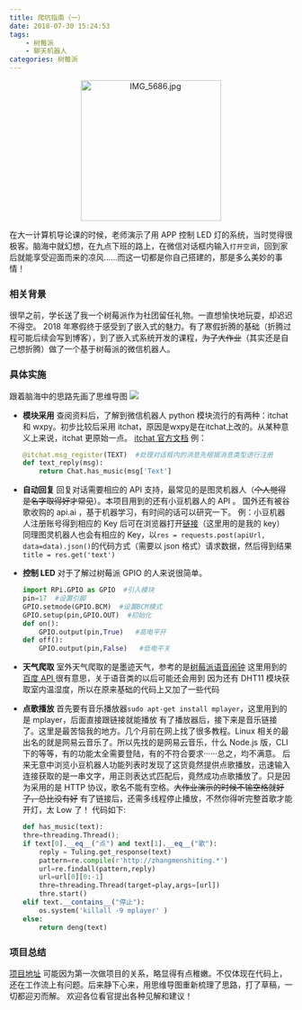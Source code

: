 ```yaml
---
title: 爬坑指南（一）
date: 2018-07-30 15:24:53
tags:
    - 树莓派
    - 聊天机器人
categories: 树莓派
---
```

<p align="center">
  <img src="https://i.loli.net/2018/07/22/5b542f5c58d76.jpg" alt="IMG_5686.jpg" title="IMG_5686.jpg" width=250 />
</p>



在大一计算机导论课的时候，老师演示了用 APP 控制 LED 灯的系统，当时觉得很极客。脑海中就幻想，在九点下班的路上，在微信对话框内输入`打开空调`，回到家后就能享受迎面而来的凉风......而这一切都是你自己搭建的，那是多么美妙的事情！

### 相关背景
很早之前，学长送了我一个树莓派作为社团留任礼物。一直想愉快地玩耍，却迟迟不得空。 2018 年寒假终于感受到了嵌入式的魅力。有了寒假折腾的基础（折腾过程可能后续会写到博客），到了嵌入式系统开发的课程，~~为了大作业~~（其实还是自己想折腾）做了一个基于树莓派的微信机器人。
<!--more-->
### 具体实施
跟着脑海中的思路先画了思维导图
![](https://i.loli.net/2018/07/22/5b5469d3cce66.png)

- **模块采用**
查阅资料后，了解到微信机器人 python 模块流行的有两种：itchat 和 wxpy。初步比较后采用 itchat，原因是wxpy是在itchat上改的。从某种意义上来说，itchat 更原始一点。
[itchat 官方文档](http://itchat.readthedocs.io/zh/latest/)
例：
    ```python
    @itchat.msg_register(TEXT)  #处理对话框内的消息先根据消息类型进行注册
    def text_reply(msg):
        return Chat.has_music(msg['Text']
    ```

- **自动回复**
回复对话需要相应的 API 支持，最常见的是图灵机器人（~~个人觉得是名字取得好才常见~~）。本项目用到的还有小豆机器人的 API 。
国外还有被谷歌收购的 api.ai ，基于机器学习，有时间的话可以研究一下。
例：小豆机器人注册账号得到相应的 Key 后可在浏览器打开[链接](http://api.douqq.com/?key=Rzd5bW49Mj0vZ09hbmh0MEJ1VENReGdWd2hZQUFBPT0&msg=什么是物联网)（这里用的是我的 key）
同理图灵机器人也会有相应的 Key，以`res = requests.post(apiUrl, data=data).json()`的代码方式（需要以 json 格式）请求数据，然后得到结果`title = res.get('text')`

- **控制 LED**
对于了解过树莓派 GPIO 的人来说很简单。
    ```python
    import RPi.GPIO as GPIO  #引入模块
    pin=17  #设置引脚
    GPIO.setmode(GPIO.BCM)  #设置BCM模式
    GPIO.setup(pin,GPIO.OUT)  #初始化
    def on():
        GPIO.output(pin,True)   #高电平开
    def off():
        GPIO.output(pin,False)   #低电平关
    ```
- **天气爬取**
室外天气爬取的是墨迹天气，参考的是[树莓派语音闹钟](https://zhuanlan.zhihu.com/p/24983204)
这里用到的[百度 API ](
http://tts.baidu.com/text2audio?idx=1&tex=%E5%9F%BA%E4%BA%8E%E6%A0%91%E8%8E%93%E6%B4%BE%E7%9A%84%E5%BE%AE%E4%BF%A1%E6%9C%BA%E5%99%A8%E4%BA%BA&cuid=baidu_speech_demo&cod=2&lan=zh&ctp=1&pdt=1&spd=5&per=4&vol=5&pit=5)很有意思，关于语音类的以后可能还会用到
因为还有 DHT11 模块获取室内温湿度，所以在原来基础的代码上又加了一些代码
- **点歌播放**
    首先要有音乐播放器`sudo apt-get install mplayer`，这里用到的是 mplayer，后面直接跟链接就能播放
    有了播放器后，接下来是音乐链接了。这里是最苦恼我的地方。几个月前在网上找了很多教程。Linux 相关的最出名的就是网易云音乐了。所以先找的是网易云音乐，什么 Node.js 版，CLI 下的等等，有的功能太全需要登陆，有的不符合要求······总之，均不满意。
    后来无意中浏览小豆机器人功能列表时发现了这货竟然提供点歌播放，迅速输入连接获取的是一串文字，用正则表达式匹配后，竟然成功点歌播放了。只是因为采用的是 HTTP 协议，歌名不能有空格。~~大作业演示的时候不输空格就好了，总比没有好~~
    有了链接后，还需多线程停止播放，不然你得听完整首歌才能开灯，太 Low 了！
    代码如下:
    ```python
    def has_music(text):
    thre=threading.Thread();
    if text[0].__eq__("点") and text[1].__eq__("歌"):
        reply = Tuling.get_response(text)
        pattern=re.compile(r'http://zhangmenshiting.*')
        url=re.findall(pattern,reply)
        url=url[0][0:-1]
        thre=threading.Thread(target=play,args=[url])
        thre.start()
    elif text.__contains__("停止"):
        os.system('killall -9 mplayer' )
    else:
        return deng(text)
    ```
### 项目总结
[项目地址](https://github.com/yi-yun/raspi-chatrobot)
可能因为第一次做项目的关系，略显得有点稚嫩。不仅体现在代码上，还在工作流上有问题。后来静下心来，用思维导图重新梳理了思路，打了草稿，一切都迎刃而解。
欢迎各位看官提出各种见解和建议！
